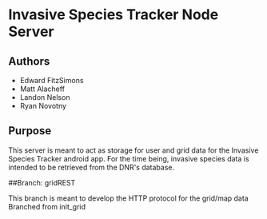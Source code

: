# Invasive Species Tracker Node Server

## Authors
   * Edward FitzSimons
   * Matt Alacheff
   * Landon Nelson
   * Ryan Novotny

## Purpose

   This server is meant to act as storage for user and grid data for the Invasive Species Tracker android app. For the time being, invasive species data is intended to be retrieved from the DNR's database.

##Branch: gridREST

This branch is meant to develop the HTTP protocol for the grid/map data
Branched from init_grid